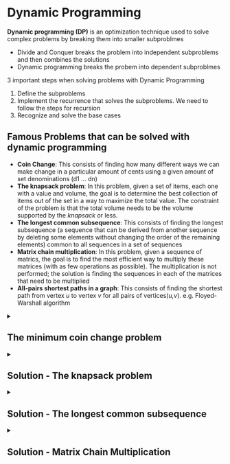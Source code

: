 # Dynamic Programming

**Dynamic programming (DP)** is an optimization technique used to solve complex problems by breaking them into smaller subproblmes

- Divide and Conquer breaks the problem into independent subproblems and then combines the solutions
- Dynamic programming breaks the probem into dependent subproblmes

3 important steps when solving problems with Dynamic Programming

1. Define the subproblems
2. Implement the recurrence that solves the subproblems. We need to follow the steps for recursion
3. Recognize and solve the base cases

## Famous Problems that can be solved with dynamic programming

- **Coin Change**: This consists of finding how many different ways we can make change in a particular amount of cents using a given amount of set denominations (d1 ... dn)
- **The knapsack problem**: In this problem, given a set of items, each one with a value and volume, the goal is to determine the best collection of items out of the set in a way to maximize the total value. The constraint of the problem is that the total volume needs to be the volume supported by the _knapsack_ or less.
- **The longest common subsequence**: This consists of finding the longest subsequence (a sequence that can be derived from another sequence by deleting some elements without changing the order of the remaining elements) common to all sequences in a set of sequences
- **Matrix chain multiplication**: In this problem, given a sequence of matrics, the goal is to find the most efficient way to multiply these matrices (with as few operations as possible). The multiplication is not performed; the solution is finding the sequences in each of the matrices that need to be multiplied
- **All-pairs shortest paths in a graph**: This consists of finding the shortest path from vertex _u_ to vertex _v_ for all pairs of vertices(_u,v_). e.g. Floyed-Warshall algorithm

<details><summary><h2>The minimum coin change problem</h2></summary>
<p>

- https://stackoverflow.com/questions/57135424/javascript-recursion-why-is-value-increasing-without-increment-code

The **minimum coin change problem** is a variation of the **coin change problem**. The coin change problem consists of finding out in how many ways we can make change for a particular amount of cents using a given amount of set denominations (d<sub>1</sub> ... d<sub>n</sub>). The minimum coin change problem consists of finding the minimum number of coins needed to make a particular amount of cents using a given amount of set denominations (d<sub>1</sub> ... d<sub>n</sub>).

The min-coin change solution consists of finding the minimum number of coins for _n_. But to do this, first we need to find the solution for every _x<n_. Then, we can build up the solution out of the solutions for smaller values.

Let's suppose that there are 3 coins: `1` cent, `5` cents, `10` cents

```javascript
const coins = [1, 5, 10];
```

| **Change** | **# of 1 cents** | **# of 5 cents** | **# of 10 cents** |
| :--------: | :--------------: | :--------------: | :---------------: |
|     1      |        1         |        1         |         1         |
|     2      |        2         |        2         |         2         |
|     3      |        3         |        3         |         3         |
|     4      |        4         |        4         |         4         |
|     5      |        5         |        1         |         1         |
|     6      |        6         |        2         |         2         |
|     7      |        7         |        3         |         3         |
|     8      |        8         |        4         |         4         |
|     9      |        9         |        5         |         5         |
|     10     |        10        |        2         |         1         |
|     11     |        11        |        3         |         2         |
|     12     |        12        |        4         |         3         |

Above table, we can find an equation like below

```javascript
dp[j] = Math.min(dp[j], dp[j - coin[i]]) + 1;
```

`dp[j]` means change we need to get. Therefore, `dp[j-coin[i]]` indicates `change - coin`.

</p>
</details>

<details><summary><h2>Solution - The knapsack problem</h2></summary>
<p>

The knapsack problem is a combinatorial optimization problem. It can be described as follows: given a fixed-size knapsack with a capacity to carry W amount of weight and a set of items that have a value and weight, find the best solution in a way to fill the knapsack with the most valuable items so that the total weight is less than or equal to W

| **Item #** | **Weight** | **Value** |
| :--------: | :--------: | :-------: |
|     1      |     2      |     3     |
|     2      |     3      |     4     |
|     3      |     4      |     5     |

Consider that the knapsack can only carry `a weight of 5`. For above example, we can say that `the best solution would be filling the knapsack with items 1 and 2`, which together have `a weight of 5` and a `total value of 7`.

We have 2 loops like below

```javascript
for (let i = 0; i <= n; ++i)
	for (let w = 0; w <= capacity; ++w)
```

An outer loop means the number of items. So, i = 0 ~ 3

```javascript
for (let i = 0; i <= n; ++i)
```

An inner loop indicates weight we want to calculate. So, w = 0 ~ 5

```javascript
for (let w = 0; w <= capacity; ++w)
```

Here's our core code

```javascript
for (let i = 0; i <= n; ++i) {
	for (let w = 0; w <= capacity; ++w) {
		if (i === 0 || w === 0) {
			kS[i][w] = 0;
		} else if (weights[i - 1] <= w) {
			kS[i][w] = Math.max(
				values[i - 1] + kS[i - 1][w - weights[i - 1]],
				kS[i - 1][w]
			);
		} else {
			kS[i][w] = kS[i - 1][w];
		}
	}
}
```

When i = 0 or w = 0, value is 0. So we can make the table.

```javascript
// Base Case
if (i === 0 || w === 0) {
	kS[i][w] = 0;
}
```

| **i\w** | **0** | **1** | **2** | **3** | **4** | **5** |
| :-----: | :---: | :---: | :---: | :---: | :---: | :---: |
|  **0**  |   0   |   0   |   0   |   0   |   0   |   0   |
|  **1**  |   0   |   -   |   -   |   -   |   -   |   -   |
|  **2**  |   0   |   -   |   -   |   -   |   -   |   -   |
|  **3**  |   0   |   -   |   -   |   -   |   -   |   -   |

<details><summary><h4>i=1</h4></summary>
<p>

###### i=1, w=1

```javascript
weights[i - 1] <= w
weights[1-1] <= 1
weights[0] <= 1
2 <= 1
else {
    kS[i][w] = kS[i - 1][w];
}

kS[1][1] = kS[1 - 1][1] = kS[0][1] = 0
```

| **i\w** | **0** | **1** | **2** | **3** | **4** | **5** |
| :-----: | :---: | :---: | :---: | :---: | :---: | :---: |
|  **0**  |   0   |   0   |   0   |   0   |   0   |   0   |
|  **1**  |   0   |   0   |   -   |   -   |   -   |   -   |
|  **2**  |   0   |   -   |   -   |   -   |   -   |   -   |
|  **3**  |   0   |   -   |   -   |   -   |   -   |   -   |

###### i=1, w=2

```javascript
weights[i - 1] <= w
weights[1-1] <= 2
weights[0] <= 2
2 <= 2

else if (weights[i - 1] <= w) {
	kS[i][w] = Math.max(
		values[i - 1] + kS[i - 1][w - weights[i - 1]],
		kS[i - 1][w]
	);
}

values[i - 1] + kS[i - 1][w - weights[i - 1]]
    = values[1 - 1] + kS[1 - 1][2 - weights[1 - 1]]
    = values[0] + kS[0][2 - weights[0]]
    = values[0] + kS[0][2 - 2]
    = values[0] + kS[0][0]
    = 3 + 0
    = 3

kS[i - 1][w]
    = kS[1 - 1][2]
    = kS[0][2]
    = 0

kS[1][2] = Math.Max(3, 0) = 3
```

| **i\w** | **0** | **1** | **2** | **3** | **4** | **5** |
| :-----: | :---: | :---: | :---: | :---: | :---: | :---: |
|  **0**  |   0   |   0   |   0   |   0   |   0   |   0   |
|  **1**  |   0   |   0   |   3   |   -   |   -   |   -   |
|  **2**  |   0   |   -   |   -   |   -   |   -   |   -   |
|  **3**  |   0   |   -   |   -   |   -   |   -   |   -   |

###### i=1, w=3

```javascript
weights[i - 1] <= w
weights[1-1] <= 3
weights[0] <= 3
2 <= 3

else if (weights[i - 1] <= w) {
	kS[i][w] = Math.max(
		values[i - 1] + kS[i - 1][w - weights[i - 1]],
		kS[i - 1][w]
	);
}

values[i - 1] + kS[i - 1][w - weights[i - 1]]
    = values[1 - 1] + kS[1 - 1][3 - weights[1 - 1]]
    = values[0] + kS[0][3 - weights[0]]
    = values[0] + kS[0][3 - 2]
    = values[0] + kS[0][1]
    = 3 + 0
    = 3

kS[i - 1][w]
    = kS[1 - 1][3]
    = kS[0][3]
    = 0

kS[1][3] = Math.Max(3, 0) = 3
```

| **i\w** | **0** | **1** | **2** | **3** | **4** | **5** |
| :-----: | :---: | :---: | :---: | :---: | :---: | :---: |
|  **0**  |   0   |   0   |   0   |   0   |   0   |   0   |
|  **1**  |   0   |   0   |   3   |   3   |   -   |   -   |
|  **2**  |   0   |   -   |   -   |   -   |   -   |   -   |
|  **3**  |   0   |   -   |   -   |   -   |   -   |   -   |

###### i=1, w=4

```javascript
weights[i - 1] <= w
weights[1-1] <= 4
weights[0] <= 4
2 <= 4

else if (weights[i - 1] <= w) {
	kS[i][w] = Math.max(
		values[i - 1] + kS[i - 1][w - weights[i - 1]],
		kS[i - 1][w]
	);
}

values[i - 1] + kS[i - 1][w - weights[i - 1]]
    = values[1 - 1] + kS[1 - 1][4 - weights[1 - 1]]
    = values[0] + kS[0][4 - weights[0]]
    = values[0] + kS[0][4 - 2]
    = values[0] + kS[0][2]
    = 3 + 0
    = 3

kS[i - 1][w]
    = kS[1 - 1][4]
    = kS[0][4]
    = 0

kS[1][4] = Math.Max(3, 0) = 3
```

| **i\w** | **0** | **1** | **2** | **3** | **4** | **5** |
| :-----: | :---: | :---: | :---: | :---: | :---: | :---: |
|  **0**  |   0   |   0   |   0   |   0   |   0   |   0   |
|  **1**  |   0   |   0   |   3   |   3   |   3   |   -   |
|  **2**  |   0   |   -   |   -   |   -   |   -   |   -   |
|  **3**  |   0   |   -   |   -   |   -   |   -   |   -   |

###### i=1, w=5

```javascript
weights[i - 1] <= w
weights[1-1] <= 5
weights[0] <= 5
2 <= 5

else if (weights[i - 1] <= w) {
	kS[i][w] = Math.max(
		values[i - 1] + kS[i - 1][w - weights[i - 1]],
		kS[i - 1][w]
	);
}

values[i - 1] + kS[i - 1][w - weights[i - 1]]
    = values[1 - 1] + kS[1 - 1][5 - weights[1 - 1]]
    = values[0] + kS[0][5 - weights[0]]
    = values[0] + kS[0][5 - 2]
    = values[0] + kS[0][3]
    = 3 + 0
    = 3

kS[i - 1][w]
    = kS[1 - 1][5]
    = kS[0][5]
    = 0

kS[1][5] = Math.Max(3, 0) = 3
```

| **i\w** | **0** | **1** | **2** | **3** | **4** | **5** |
| :-----: | :---: | :---: | :---: | :---: | :---: | :---: |
|  **0**  |   0   |   0   |   0   |   0   |   0   |   0   |
|  **1**  |   0   |   0   |   3   |   3   |   3   |   3   |
|  **2**  |   0   |   -   |   -   |   -   |   -   |   -   |
|  **3**  |   0   |   -   |   -   |   -   |   -   |   -   |

</p>
</details>

<details><summary><h4>i=2</h4></summary>
<p>

</p>
</details>

<details><summary><h4>i=3</h4></summary>
<p>

</p>
</details>

</p>
</details>

<details><summary><h2>Solution - The longest common subsequence</h2></summary>
<p>

The **longest common subsequence (LCS)** consists of finding the length of the longest subsequence in two string sequences. The longest subsequence is a sequence that appears in the same relative order but is not necessarily contiguous (not a substring) in both strings.

For example,

```javascript
let str1 = 'acbaed';
let str2 = 'abcadf';
```

LCS: `acad` with length 4

</p>
</details>

<details><summary><h2>Solution - Matrix Chain Multiplication</h2></summary>
<p>

The problem consists of finding the best way (order) of multiplying a set of matrices.
To multily two matrices, A being a matrix m by n, and B a matrix n by p. The result is matrix C, n by p. As multiplication is associative, we can muliply matrices in any order (Consider A*B*C\*D).

- (A(B(CD)))
- ((AB)(CD))
- (((AB)C)D)
- ((A(BC))D)
- (A((BC))D)

</p>
</details>

